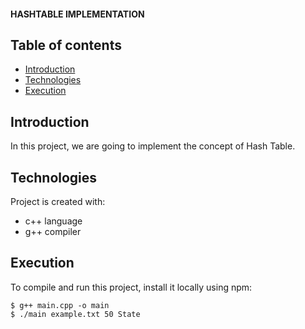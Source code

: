 #### HASHTABLE IMPLEMENTATION

## Table of contents
* [Introduction](#introduction)
* [Technologies](#technologies)
* [Execution](#execution)

## Introduction
In this project, we are going to implement the concept of Hash Table. 
	
## Technologies
Project is created with:
* c++ language
* g++ compiler
	
## Execution
To compile and run this project, install it locally using npm:

```
$ g++ main.cpp -o main
$ ./main example.txt 50 State
```